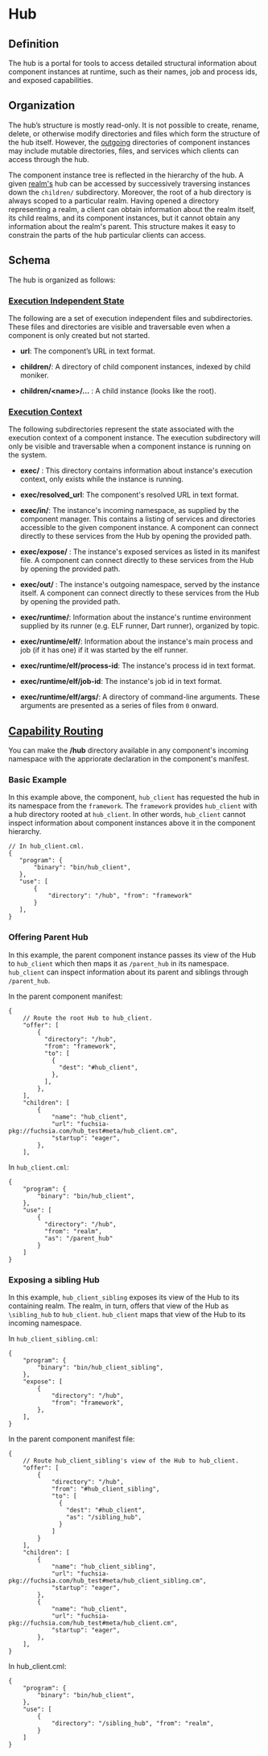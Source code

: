 # Hub

## Definition

The hub is a portal for tools to access detailed structural information about
component instances at runtime, such as their names, job and process ids, and
exposed capabilities.

## Organization

The hub’s structure is mostly read-only. It is not possible to create,
rename, delete, or otherwise modify directories and files which form the
structure of the hub itself. However, the
[outgoing](/docs/development/abi/system.md) directories of
component instances may include mutable directories, files, and services which
clients can access through the hub.

The component instance tree is reflected in the hierarchy of the hub. A given
[realm's](realms.md) hub can be accessed by successively traversing instances
down the `children/` subdirectory. Moreover, the root of a hub directory is
always scoped to a particular realm. Having opened a directory representing a
realm, a client can obtain information about the realm itself, its child realms,
and its component instances, but it cannot obtain any information about the
realm's parent. This structure makes it easy to constrain the parts of the hub
particular clients can access.

## Schema

The hub is organized as follows:

### [Execution Independent State](#execution-independent-state)

The following are a set of execution independent files and subdirectories. These
files and directories are visible and traversable even when a component is only
created but not started.

+ **url**: The component’s URL in text format.

+ **children/**: A directory of child component instances, indexed by
child moniker.

+ **children/\<name\>/...** : A child instance (looks like the root).

### [Execution Context](#execution-context)

The following subdirectories represent the state associated with the execution
context of a component instance. The execution subdirectory will only be visible
and traversable when a component instance is running on the system.

+ **exec/** : This directory contains information about instance's execution context,
only exists while the instance is running.

+ **exec/resolved_url**: The component's resolved URL in text format.

+ **exec/in/**: The instance's incoming namespace, as supplied by the
component manager. This contains a listing of services and directories
accessible to the given component instance. A component can connect directly to
these services from the Hub by opening the provided path.

+ **exec/expose/** : The instance's exposed services as listed in its
manifest file. A component can connect directly to these services from the Hub
by opening the provided path.

+ **exec/out/** : The instance's outgoing namespace, served by the
instance itself. A component can connect directly to these services from the Hub by opening the
provided path.

+ **exec/runtime/**: Information about the instance's runtime environment
supplied by its runner (e.g. ELF runner, Dart runner), organized by topic.

+ **exec/runtime/elf/**: Information about the instance's main process
and job (if it has one) if it was started by the elf runner.

+ **exec/runtime/elf/process-id**: The instance's process id in text
format.

+ **exec/runtime/elf/job-id**: The instance's job id in text format.


+ **exec/runtime/elf/args/**: A directory of command-line arguments.
These arguments are presented as a series of files from `0` onward.

## [Capability Routing](#capability-routing)

You can make the **/hub** directory available in any component's incoming namespace
with the appriorate declaration in the component's manifest.

### Basic Example

In this example above, the component, `hub_client` has requested the hub in its
namespace from the `framework`. The `framework` provides `hub_client` with a hub
directory rooted at `hub_client`. In other words, `hub_client` cannot inspect
information about component instances above it in the component hierarchy.

 ```
// In hub_client.cml.
{
    "program": {
        "binary": "bin/hub_client",
    },
    "use": [
        {
            "directory": "/hub", "from": "framework"
        }
    ],
}
```

### Offering Parent Hub

In this example, the parent component instance passes its view of the Hub to
`hub_client` which then maps it as `/parent_hub` in its namespace. `hub_client`
can inspect information about its parent and siblings through `/parent_hub`.

In the parent component manifest:

```
{
    // Route the root Hub to hub_client.
    "offer": [
        {
          "directory": "/hub",
          "from": "framework",
          "to": [
            {
              "dest": "#hub_client",
            },
          ],
        },
    ],
    "children": [
        {
            "name": "hub_client",
            "url": "fuchsia-pkg://fuchsia.com/hub_test#meta/hub_client.cm",
            "startup": "eager",
        },
    ],
```

In `hub_client.cml`:

```
{
    "program": {
        "binary": "bin/hub_client",
    },
    "use": [
        {
          "directory": "/hub",
          "from": "realm",
          "as": "/parent_hub"
        }
    ]
}
```

### Exposing a sibling Hub

In this example, `hub_client_sibling` exposes its view of the Hub to its
containing realm. The realm, in turn, offers that view of the Hub as
`\sibling_hub` to `hub_client`. `hub_client` maps that view of the Hub to its
incoming namespace.

In `hub_client_sibling.cml`:

```
{
    "program": {
        "binary": "bin/hub_client_sibling",
    },
    "expose": [
        {
            "directory": "/hub",
            "from": "framework",
        },
    ],
}
```

In the parent component manifest file:

```
{
    // Route hub_client_sibling's view of the Hub to hub_client.
    "offer": [
        {
            "directory": "/hub",
            "from": "#hub_client_sibling",
            "to": [
              {
                "dest": "#hub_client",
                "as": "/sibling_hub",
              }
            ]
        }
    ],
    "children": [
        {
            "name": "hub_client_sibling",
            "url": "fuchsia-pkg://fuchsia.com/hub_test#meta/hub_client_sibling.cm",
            "startup": "eager",
        },
        {
            "name": "hub_client",
            "url": "fuchsia-pkg://fuchsia.com/hub_test#meta/hub_client.cm",
            "startup": "eager",
        },
    ],
}
```

In hub_client.cml:

```
{
    "program": {
        "binary": "bin/hub_client",
    },
    "use": [
        {
            "directory": "/sibling_hub", "from": "realm",
        }
    ]
}
```
